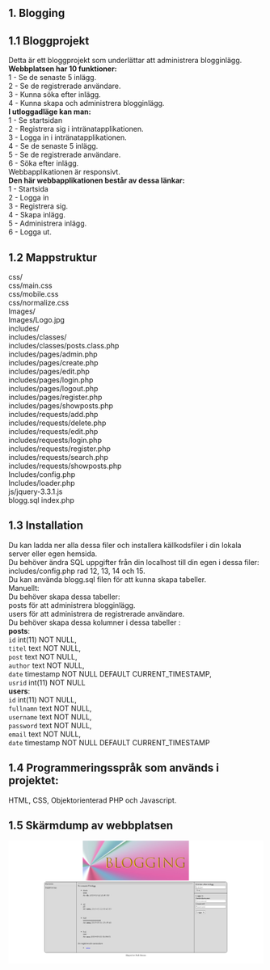 ## 1. Blogging 
## 1.1 Bloggprojekt
Detta är ett bloggprojekt som underlättar att administrera blogginlägg. <br>
**Webbplatsen har 10 funktioner:** <br>
1 - Se de senaste 5 inlägg. <br>
2 - Se de registrerade användare. <br>
3 - Kunna söka efter inlägg. <br>
4 - Kunna skapa och administrera blogginlägg.<br>
**I utloggadläge kan man:**<br>
1 - Se startsidan <br>
2 - Registrera sig i intränatapplikationen. <br>
3 - Logga in i intränatapplikationen. <br>
4 - Se de senaste 5 inlägg. <br>
5 - Se de registrerade användare. <br>
6 - Söka efter inlägg. <br>
Webbapplikationen är responsivt.<br>
**Den här webbapplikationen består av dessa länkar:**  <br>
1 - Startsida<br>
2 - Logga in <br>
3 - Registrera sig. <br>
4 - Skapa inlägg. <br>
5 - Administrera inlägg. <br>
6 - Logga ut. <br>
## 1.2 Mappstruktur <br>
css/<br>
css/main.css<br>
css/mobile.css<br>
css/normalize.css<br>
Images/<br>
Images/Logo.jpg<br>
includes/<br>
includes/classes/<br>
includes/classes/posts.class.php<br>
includes/pages/admin.php<br>
includes/pages/create.php<br>
includes/pages/edit.php<br>
includes/pages/login.php<br>
includes/pages/logout.php<br>
includes/pages/register.php<br>
includes/pages/showposts.php<br>
includes/requests/add.php<br>
includes/requests/delete.php<br>
includes/requests/edit.php<br>
includes/requests/login.php<br>
includes/requests/register.php<br>
includes/requests/search.php<br>
includes/requests/showposts.php<br>
Includes/config.php<br>
Includes/loader.php<br>
js/jquery-3.3.1.js<br>
blogg.sql
index.php
## 1.3 Installation <br>
Du kan ladda ner alla dessa filer och installera källkodsfiler i din lokala server eller egen hemsida. <br>
Du behöver ändra SQL uppgifter från din localhost till din egen i dessa filer:<br>
includes/config.php rad 12, 13, 14 och 15.<br>
Du kan använda blogg.sql filen för att kunna skapa tabeller.<br>
Manuellt:<br>
Du behöver skapa dessa tabeller:<br>
posts för att administrera blogginlägg.<br>
users för att administrera de registrerade användare.<br>
Du behöver skapa dessa kolumner i dessa tabeller :<br>
**posts**:<br>
`id` int(11) NOT NULL,<br>
`titel` text NOT NULL,<br>
`post` text NOT NULL,<br>
`author` text NOT NULL,<br>
`date` timestamp NOT NULL DEFAULT CURRENT_TIMESTAMP,<br>
`usrid` int(11) NOT NULL<br>
**users**:<br>
`id` int(11) NOT NULL,<br>
`fullnamn` text NOT NULL,<br>
`username` text NOT NULL,<br>
`password` text NOT NULL,<br>
`email` text NOT NULL,<br>
`date` timestamp NOT NULL DEFAULT CURRENT_TIMESTAMP<br>
## 1.4 Programmeringsspråk som används i projektet: <br>
HTML, CSS, Objektorienterad PHP och Javascript. <br>
## 1.5 Skärmdump av webbplatsen <br>
![alt text](https://github.com/fadihanna123/BloggProjekt/blob/master/Screenshot.PNG "Screenshot av hemsidan")

